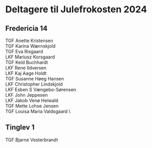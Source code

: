 # Deltagere til Julefrokosten 2024
## Fredericia 14
TGF Anette Kristensen \
TGF Karina Wærnskjold \
TGF Eva Risgaard \
LKF Mariusz Korsgaard \
TGF Keld Buchhardt \
LKF Rene Ildversen \
LKF Kaj Aage Holdt \
TGF Susanne Høeg Hansen \
LKF Christopher Lindskjold \
LKF Esben S Vængebo-Sørensen \
LKF John Jeppesen \
LKF Jakob Venø Heiwald \
TGF Mette Lohse Jensen \
TGF Louisa Maria Valdsgaard \

## Tinglev 1
TGF Bjarne Vesterbrandt
